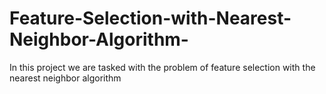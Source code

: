 # Feature-Selection-with-Nearest-Neighbor-Algorithm-
In this project we are tasked with the problem of feature selection with the nearest neighbor algorithm  
